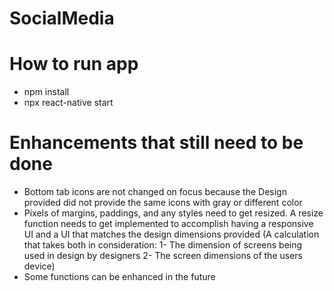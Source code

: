 # SocialMedia

# How to run app

- npm install
- npx react-native start

# Enhancements that still need to be done

- Bottom tab icons are not changed on focus because the Design provided did not provide the same icons with gray or different color
- Pixels of margins, paddings, and any styles need to get resized. A resize function needs to get implemented to accomplish having a responsive UI and a UI that matches the design dimensions provided (A calculation that takes both in consideration: 1- The dimension of screens being used in design by designers 2- The screen dimensions of the users device)
- Some functions can be enhanced in the future
